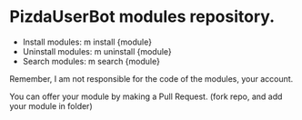 # PizdaUserBot modules repository.
- Install modules: m install {module}
- Uninstall modules: m uninstall {module}
- Search modules: m search {module}


Remember, I am not responsible for the code of the modules, your account.

You can offer your module by making a Pull Request. (fork repo, and add your module in folder)
